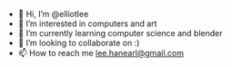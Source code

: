 - 👋 Hi, I’m @elliotlee
- 👀 I’m interested in computers and art
- 🌱 I’m currently learning computer science and blender
- 💞️ I’m looking to collaborate on :)
- 📫 How to reach me lee.hanearl@gmail.com
